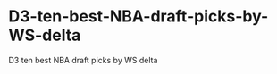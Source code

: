 D3-ten-best-NBA-draft-picks-by-WS-delta
=======================================

D3 ten best NBA draft picks by WS delta
